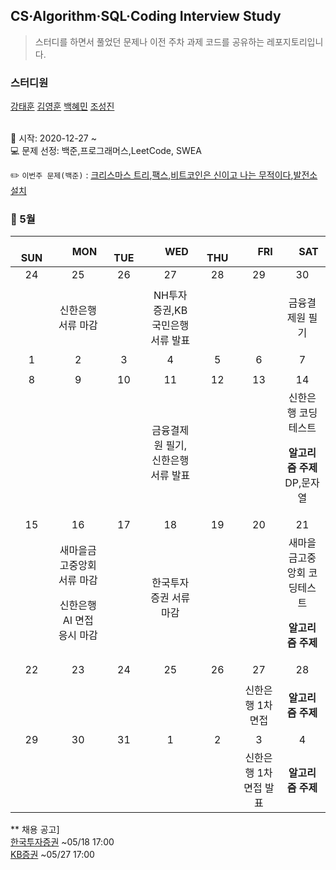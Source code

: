 ## CS·Algorithm·SQL·Coding Interview Study
<blockquote>스터디를 하면서 풀었던 문제나 이전 주차 과제 코드를 공유하는 레포지토리입니다.</blockquote>

### 스터디원

[강태훈](https://github.com/shuttlecock0) [김영훈](https://github.com/kim0hoon) [백혜민](https://github.com/HyeminBaek) [조성진](https://github.com/noel7781)

<br> 📌 시작: 2020-12-27 ~
<br> 💻 문제 선정: 백준,프로그래머스,LeetCode, SWEA

✏️ `이번주 문제(백준)` : [크리스마스 트리](https://www.acmicpc.net/problem/1234),[팩스](https://www.acmicpc.net/problem/2686),[비트코인은 신이고 나는 무적이다](https://www.acmicpc.net/problem/23257),[발전소 설치](https://www.acmicpc.net/problem/1277)

<h3> 📅 5월 </h3>

|　  SUN　  |　  MON　  |　  TUE　  |　  WED　  |　  THU　  |　  FRI　  |　  SAT　  |
|:---:|:---:|:---:|:---:|:---:|:---:|:---:|
|   24   |   25   |   26   |   27   |   28   |   29   |   30   |
||신한은행 서류 마감||NH투자증권,KB국민은행 서류 발표|||<p>금융결제원 필기</p>|
|   1   |   2   |   3   |   4   |   5   |   6   |   7   |
||||||||
|   8   |   9   |   10   |   11   |   12   |   13   |   14   |
||||금융결제원 필기,신한은행 서류 발표|||신한은행 코딩테스트<p><b>알고리즘 주제</b> DP,문자열</p>|
|   15   |   16   |   17   |   18   |   19   |   20   |   21   |
||새마을금고중앙회 서류 마감<p>신한은행 AI 면접 응시 마감</p>||한국투자증권 서류 마감|||새마을금고중앙회 코딩테스트<p><b>알고리즘 주제</b> </p>|
|   22   |   23   |   24   |   25   |   26   |   27   |   28   |
||||||신한은행 1차 면접|<p><b>알고리즘 주제</b></p>|
|   29   |   30   |   31   |   1   |   2   |   3   |   4   |
||||||신한은행 1차 면접 발표|<p><b>알고리즘 주제</b> </p>|



** 채용 공고]
<br>[한국투자증권](https://kis-ceo2022.com/) ~05/18 17:00
<br>[KB증권](https://www.2022-kbsec.com/?utm_source=jasoseol&utm_medium=cpc&utm_campaign=cpc) ~05/27 17:00
